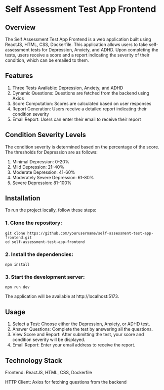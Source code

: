 # Self Assessment Test App Frontend


## Overview

The Self Assessment Test App Frontend is a web application built using ReactJS, HTML, CSS, Dockerfile. This application allows users to take self-assessment tests for Depression, Anxiety, and ADHD. Upon completing the tests, users receive a score and a report indicating the severity of their condition, which can be emailed to them.

## Features

1. Three Tests Available: Depression, Anxiety, and ADHD
2. Dynamic Questions: Questions are fetched from the backend using Axios
3. Score Computation: Scores are calculated based on user responses
4. Report Generation: Users receive a detailed report indicating their condition severity
5. Email Report: Users can enter their email to receive their report


## Condition Severity Levels

The condition severity is determined based on the percentage of the score. The thresholds for Depression are as follows:

1. Minimal Depression: 0-20%
2. Mild Depression: 21-40%
3. Moderate Depression: 41-60%
4. Moderately Severe Depression: 61-80%
5. Severe Depression: 81-100%


## Installation

To run the project locally, follow these steps:

### 1. Clone the repository:

```
git clone https://github.com/yourusername/self-assessment-test-app-frontend.git
cd self-assessment-test-app-frontend
```

### 2. Install the dependencies:

```
npm install
```

### 3. Start the development server:

```
npm run dev
```

The application will be available at http://localhost:5173.


## Usage

1. Select a Test: Choose either the Depression, Anxiety, or ADHD test.
2. Answer Questions: Complete the test by answering all the questions.
3. View Score and Report: After submitting the test, your score and condition severity will be displayed.
4. Email Report: Enter your email address to receive the report.


## Technology Stack
Frontend: ReactJS, HTML, CSS, Dockerfile

HTTP Client: Axios for fetching questions from the backend
